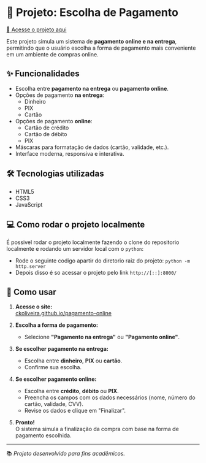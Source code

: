 # 💸 Projeto: Escolha de Pagamento

[🔗 Acesse o projeto aqui](https://ckoliveira.github.io/pagamento-online/)

Este projeto simula um sistema de **pagamento online e na entrega**, permitindo que o usuário escolha a forma de pagamento mais conveniente em um ambiente de compras online.

## ✨ Funcionalidades

- Escolha entre **pagamento na entrega** ou **pagamento online**.
- Opções de pagamento **na entrega**:
  - Dinheiro
  - PIX
  - Cartão
- Opções de pagamento **online**:
  - Cartão de crédito
  - Cartão de débito
  - PIX
- Máscaras para formatação de dados (cartão, validade, etc.).
- Interface moderna, responsiva e interativa.

## 🛠️ Tecnologias utilizadas

- HTML5
- CSS3
- JavaScript

## 💻 Como rodar o projeto localmente

É possivel rodar o projeto localmente fazendo o clone do repositorio localmente e rodando um servidor local com o `python`: 
   - Rode o seguinte codigo apartir do diretorio raiz do projeto: `python -m http.server`
   - Depois disso é so acessar o projeto pelo link `http://[::]:8000/`

## 🧭 Como usar

1. **Acesse o site:**  
   [ckoliveira.github.io/pagamento-online](https://ckoliveira.github.io/pagamento-online/)

2. **Escolha a forma de pagamento:**  
   - Selecione **"Pagamento na entrega"** ou **"Pagamento online"**.

3. **Se escolher pagamento na entrega:**  
   - Escolha entre **dinheiro**, **PIX** ou **cartão**.
   - Confirme sua escolha.

4. **Se escolher pagamento online:**  
   - Escolha entre **crédito**, **débito** ou **PIX**.
   - Preencha os campos com os dados necessários (nome, número do cartão, validade, CVV).
   - Revise os dados e clique em "Finalizar".

5. **Pronto!**  
   O sistema simula a finalização da compra com base na forma de pagamento escolhida.

---

📚 *Projeto desenvolvido para fins acadêmicos.*

